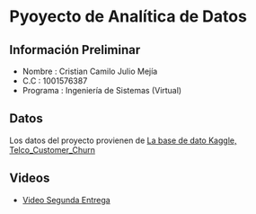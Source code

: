 # Pyoyecto de Analítica de Datos

## Información Preliminar
- Nombre : Cristian Camilo Julio Mejía
- C.C : 1001576387
- Programa : Ingeniería de Sistemas (Virtual)

## Datos
Los datos del proyecto provienen de [La base de dato Kaggle, Telco_Customer_Churn](https://www.kaggle.com/datasets/yeanzc/telco-customer-churn-ibm-dataset)

## Videos
- [Video Segunda Entrega](https://www.youtube.com/watch?v=iIA8uLm9j-k)
